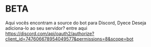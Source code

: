 # BETA
Aqui vocês encontram a source do bot para Discord, Dyece
Deseja adiciona-lo ao seu servidor? entre aqui https://discord.com/api/oauth2/authorize?client_id=747606678954049577&permissions=8&scope=bot
